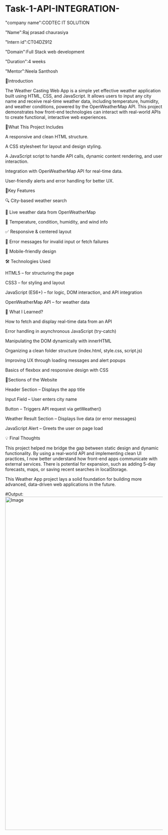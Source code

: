 # Task-1-API-INTEGRATION-

"company name":CODTEC IT SOLUTION

"Name":Raj prasad chaurasiya

"Intern id":CT04DZ912

"Domain":Full Stack web development

"Duration":4 weeks

"Mentor":Neela Santhosh

🔗Introduction

The Weather Casting Web App is a simple yet effective weather application built using HTML, CSS, and JavaScript. It allows users to input any city name and receive real-time weather data, including temperature, humidity, and weather conditions, powered by the OpenWeatherMap API. This project demonstrates how front-end technologies can interact with real-world APIs to create functional, interactive web experiences.

🔗What This Project Includes

A responsive and clean HTML structure.

A CSS stylesheet for layout and design styling.

A JavaScript script to handle API calls, dynamic content rendering, and user interaction.

Integration with OpenWeatherMap API for real-time data.

User-friendly alerts and error handling for better UX.

 🔗Key Features
 
🔍 City-based weather search

📡 Live weather data from OpenWeatherMap

🧾 Temperature, condition, humidity, and wind info

✅ Responsive & centered layout

🛑 Error messages for invalid input or fetch failures

📱 Mobile-friendly design

🛠 Technologies Used

HTML5 – for structuring the page

CSS3 – for styling and layout

JavaScript (ES6+) – for logic, DOM interaction, and API integration

OpenWeatherMap API – for weather data

🔗 What I Learned?

How to fetch and display real-time data from an API

Error handling in asynchronous JavaScript (try-catch)

Manipulating the DOM dynamically with innerHTML

Organizing a clean folder structure (index.html, style.css, script.js)

Improving UX through loading messages and alert popups

Basics of flexbox and responsive design with CSS

🔗Sections of the Website

Header Section – Displays the app title

Input Field – User enters city name

Button – Triggers API request via getWeather()

Weather Result Section – Displays live data (or error messages)

JavaScript Alert – Greets the user on page load

💡 Final Thoughts

This project helped me bridge the gap between static design and dynamic functionality. By using a real-world API and implementing clean UI practices, I now better understand how front-end apps communicate with external services. There is potential for expansion, such as adding 5-day forecasts, maps, or saving recent searches in localStorage.

This Weather App project lays a solid foundation for building more advanced, data-driven web applications in the future.


#Output:<img width="1878" height="1064" alt="Image" src="https://github.com/user-attachments/assets/03489dca-4343-4104-baca-e4d6cf4ecacf" />

